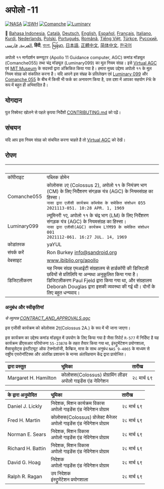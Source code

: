 # अपोलो -11

[![NASA][1]][2]
[![SWH]][SWH_URL]
[![Comanche]][ComancheMilestone]
[![Luminary]][LuminaryMilestone]

🎌
[Bahasa Indonesia][ID],
[Català][CA],
[Deutsch][DE],
[English][EN],
[Español][ES],
[Français][FR],
[Italiano][IT],
[Kurdi][KU],
[Nederlands][NL],
[Polski][PL],
[Português][PT_BR],
[Română][RO],
[Tiếng Việt][VI],
[Türkçe][TR],
[Русский][RU],
[العربية][AR],
[فارسی][FA],
**हिंदी**,
[বাংলা][BD_BN],
[မြန်မာ][MM],
[日本語][JA],
[正體中文][ZH_TW],
[简体中文][ZH_CN],
[한국어][KO_KR]

[AR]:README.ar.md
[BD_BN]:README.bd_bn.md
[CA]:README.ca.md
[DE]:README.de.md
[EN]:README.md
[ES]:README.es.md
[FA]:README.fa.md
[FR]:README.fr.md
[HI_IN]:README.hi_in.md
[ID]:README.id.md
[IT]:README.it.md
[JA]:README.ja.md
[KO_KR]:README.ko_kr.md
[KU]:README.ku.md
[MM]:README.mm.md
[PL]:README.pl.md
[PT_BR]:README.pt_br.md
[RO]:README.ro.md
[RU]:README.ru.md
[TR]:README.tr.md
[VI]:README.vi.md
[ZH_CN]:README.zh_cn.md
[ZH_TW]:README.zh_tw.md
[NL]:README.nl.md

अपोलो ११ मार्गदर्शन कम्प्यूटर (Apollo 11 Guidance computer, AGC) कमांड मॉड्यूल (Comanche055) तथा चंद्र मॉड्यूल (Luminary099) का मूल नियम संग्रह। इसे [Virtual AGC][3] एवं [MIT Museum][4] के सदस्यों द्वारा अंक्रिकित किया गया है। हमारा मुख्य उद्देश्य अपोलो ११ के मूल नियम संग्रह को संकलित करना है। यदि आपने इस संघ्रह के प्रतिलेखन एवं [Luminary 099][5] और [Comanche 055][6] के बीच में किसी भी फर्क का अनावरण किया है, उस दशा में आपका सहयोग PR के रूप में बहुत ही अभिवादित है।

## योगदान

पुल रिक्वेस्ट खोलने से पहले कृपया निर्देशों [CONTRIBUTING.md][7] को पढ़ें।

## संचयन

यदि आप इस नियम संग्रह को संचयित करना चाहते है तो [Virtual AGC][8] को देखें।

## रोपण

&nbsp;      | &nbsp;
:---------- | :-----
कॉपीराइट      | पब्लिक डोमेन
Comanche055 | कोलोसस २ए (Colossus 2), अपोलो ११ के नियंत्रण भाग (CM) के लिए निर्देशरण संगड़क यंत्र (AGC) के नियमसंग्रह का हिस्सा। <br>`नासा द्वारा एजीसी कार्यक्रम कॉमचेस के समेकित संशोधन 055`<br>`2021113-051. 10:28 APR. 1, 1969`
Luminary099 |  ल्यूमिनरी १ए, अपोलो ११ के चंद्र भाग (LM) के लिए निर्देशरण संगड़क यंत्र (AGC) के नियमसंग्रह का हिस्सा। <br>`नासा द्वारा एजीसी(AGC) कार्यक्रम LYM99 के समेकित संशोधन 001`<br>`2021112-061. 16:27 JUL. 14, 1969`
कोडांतरक     | yaYUL
संपर्क करें     | Ron Burkey <info@sandroid.org>
वेबसाइट      | www.ibiblio.org/apollo
डिजिटलीकरण   | यह नियम संग्रह एमआईटी संग्रहालय से हार्डकॉपी की डिजिटली छवियों से प्रतिलिपि या अन्यथा अनुकूलित किया गया है। डिजिटलीकरण Paul Fjeld द्वारा किया गया था, और संग्रहालय Deborah Douglas द्वारा इसकी व्यवस्था की गई थी। दोनों के लिए बहुत धन्यवाद।

### अनुबंध और स्वीकृतियां

*से व्युत्पन्न [CONTRACT_AND_APPROVALS.agc]*

इस एजीसी कार्यक्रम को कोलोसस 2ए(Colossus 2A.) के रूप में भी जाना जाएगा।

इस कार्यक्रम का उद्देश्य कमांड मॉड्यूल में उपयोग के लिए किया गया है जैसा रिपोर्ट `R-577` में निर्दिष्ट है यह कार्यक्रम डीएसआर परियोजना `55-23870` के तहत तैयार किया गया था, इंस्ट्रुमेंटेशन प्रयोगशाला, मैसाचुसेट्स इंस्टीट्यूट ऑफ टेक्नोलॉजी, कैम्ब्रिज, मास के साथ अनुबंध `NAS 9-4065` के माध्यम से राष्ट्रीय एयरोनॉटिक्स और अंतरिक्ष प्रशासन के मानव अंतरिक्षयान केंद्र द्वारा प्रायोजित।

द्वारा प्रस्तुत              | भूमिका | तारीख
:------------------- | :---- | :---
Margaret H. Hamilton | कोलोसस(Colossus) प्रोग्रामिंग लीडर<br>अपोलो गाइडेंस एंड नेविगेशन | २८ मार्च ६९

के द्वारा अनुमोदित      | भूमिका | तारीख
:---------------- | :---- | :---
Daniel J. Lickly  | निदेशक, मिशन कार्यक्रम विकास<br>अपोलो गाइडेंस एंड नेविगेशन प्रोग्राम | २८ मार्च ६९
Fred H. Martin    | कोलोसस(Colossus) प्रोजेक्ट मैनेजर<br>अपोलो गाइडेंस एंड नेविगेशन प्रोग्राम | २८ मार्च ६९
Norman E. Sears   | निदेशक, मिशन विकास<br>अपोलो गाइडेंस एंड नेविगेशन प्रोग्राम | २८ मार्च ६९
Richard H. Battin | निदेशक, मिशन विकास<br>अपोलो गाइडेंस एंड नेविगेशन प्रोग्राम | २८ मार्च ६९
David G. Hoag     | निदेशक<br>अपोलो गाइडेंस एंड नेविगेशन प्रोग्राम | २८ मार्च ६९
Ralph R. Ragan    | उप निदेशक<br>इंस्ट्रुमेंटेशन प्रयोगशाला | २८ मार्च ६९

[CONTRACT_AND_APPROVALS.agc]:https://github.com/chrislgarry/Apollo-11/blob/master/Comanche055/CONTRACT_AND_APPROVALS.agc
[1]:https://flat.badgen.net/badge/NASA/Mission%20Overview/0B3D91
[2]:https://www.nasa.gov/mission_pages/apollo/missions/apollo11.html
[3]:http://www.ibiblio.org/apollo/
[4]:http://web.mit.edu/museum/
[5]:http://www.ibiblio.org/apollo/ScansForConversion/Luminary099/
[6]:http://www.ibiblio.org/apollo/ScansForConversion/Comanche055/
[7]:https://github.com/chrislgarry/Apollo-11/blob/master/CONTRIBUTING.md
[8]:https://github.com/rburkey2005/virtualagc
[SWH]:https://flat.badgen.net/badge/Software%20Heritage/Archive/0B3D91
[SWH_URL]:https://archive.softwareheritage.org/browse/origin/https://github.com/chrislgarry/Apollo-11/
[Comanche]:https://flat.badgen.net/github/milestones/chrislgarry/Apollo-11/1
[ComancheMilestone]:https://github.com/chrislgarry/Apollo-11/milestone/1
[Luminary]:https://flat.badgen.net/github/milestones/chrislgarry/Apollo-11/2
[LuminaryMilestone]:https://github.com/chrislgarry/Apollo-11/milestone/2
